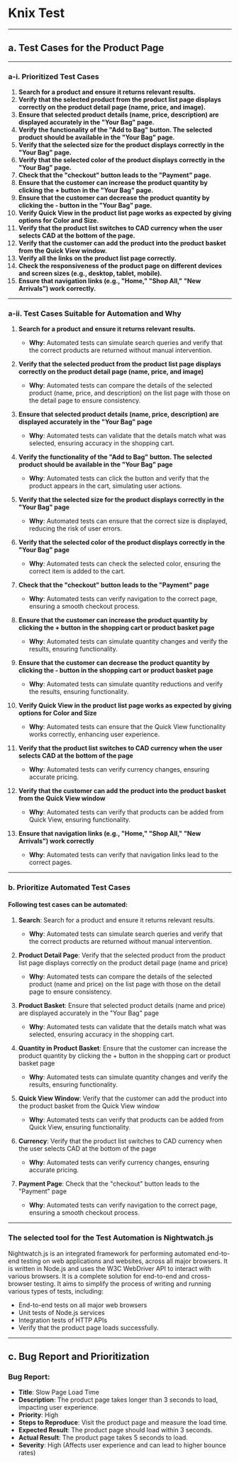 # **Knix Test**

---

## **a. Test Cases for the Product Page**

---

### **a-i. Prioritized Test Cases**

1. **Search for a product and ensure it returns relevant results.**
2. **Verify that the selected product from the product list page displays correctly on the product detail page (name, price, and image).**
3. **Ensure that selected product details (name, price, description) are displayed accurately in the "Your Bag" page.**
4. **Verify the functionality of the "Add to Bag" button. The selected product should be available in the "Your Bag" page.**
5. **Verify that the selected size for the product displays correctly in the "Your Bag" page.**
6. **Verify that the selected color of the product displays correctly in the "Your Bag" page.**
7. **Check that the "checkout" button leads to the "Payment" page.**
8. **Ensure that the customer can increase the product quantity by clicking the + button in the "Your Bag" page.**
9. **Ensure that the customer can decrease the product quantity by clicking the - button in the "Your Bag" page.**
10. **Verify Quick View in the product list page works as expected by giving options for Color and Size.**
11. **Verify that the product list switches to CAD currency when the user selects CAD at the bottom of the page.**
12. **Verify that the customer can add the product into the product basket from the Quick View window.**
13. **Verify all the links on the product list page correctly.**
14. **Check the responsiveness of the product page on different devices and screen sizes (e.g., desktop, tablet, mobile).**
15. **Ensure that navigation links (e.g., "Home," "Shop All," "New Arrivals") work correctly.**

---

### **a-ii. Test Cases Suitable for Automation and Why**

1. **Search for a product and ensure it returns relevant results.**

   - **Why**: Automated tests can simulate search queries and verify that the correct products are returned without manual intervention.

2. **Verify that the selected product from the product list page displays correctly on the product detail page (name, price, and image)**

   - **Why**: Automated tests can compare the details of the selected product (name, price, and description) on the list page with those on the detail page to ensure consistency.

3. **Ensure that selected product details (name, price, description) are displayed accurately in the "Your Bag" page**

   - **Why**: Automated tests can validate that the details match what was selected, ensuring accuracy in the shopping cart.

4. **Verify the functionality of the "Add to Bag" button. The selected product should be available in the "Your Bag" page**

   - **Why**: Automated tests can click the button and verify that the product appears in the cart, simulating user actions.

5. **Verify that the selected size for the product displays correctly in the "Your Bag" page**

   - **Why**: Automated tests can ensure that the correct size is displayed, reducing the risk of user errors.

6. **Verify that the selected color of the product displays correctly in the "Your Bag" page**

   - **Why**: Automated tests can check the selected color, ensuring the correct item is added to the cart.

7. **Check that the "checkout" button leads to the "Payment" page**

   - **Why**: Automated tests can verify navigation to the correct page, ensuring a smooth checkout process.

8. **Ensure that the customer can increase the product quantity by clicking the + button in the shopping cart or product basket page**

   - **Why**: Automated tests can simulate quantity changes and verify the results, ensuring functionality.

9. **Ensure that the customer can decrease the product quantity by clicking the - button in the shopping cart or product basket page**

   - **Why**: Automated tests can simulate quantity reductions and verify the results, ensuring functionality.

10. **Verify Quick View in the product list page works as expected by giving options for Color and Size**

    - **Why**: Automated tests can ensure that the Quick View functionality works correctly, enhancing user experience.

11. **Verify that the product list switches to CAD currency when the user selects CAD at the bottom of the page**

    - **Why**: Automated tests can verify currency changes, ensuring accurate pricing.

12. **Verify that the customer can add the product into the product basket from the Quick View window**

    - **Why**: Automated tests can verify that products can be added from Quick View, ensuring functionality.

13. **Ensure that navigation links (e.g., "Home," "Shop All," "New Arrivals") work correctly**
    - **Why**: Automated tests can verify that navigation links lead to the correct pages.

---

### **b. Prioritize Automated Test Cases**

#### **Following test cases can be automated:**

1. **Search**: Search for a product and ensure it returns relevant results.

   - **Why**: Automated tests can simulate search queries and verify that the correct products are returned without manual intervention.

2. **Product Detail Page**: Verify that the selected product from the product list page displays correctly on the product detail page (name and price)
   - **Why**: Automated tests can compare the details of the selected product (name and price) on the list page with those on the detail page to ensure consistency.
3. **Product Basket**: Ensure that selected product details (name and price) are displayed accurately in the "Your Bag" page
   - **Why**: Automated tests can validate that the details match what was selected, ensuring accuracy in the shopping cart.
4. **Quantity in Product Basket**: Ensure that the customer can increase the product quantity by clicking the + button in the shopping cart or product basket page
   - **Why**: Automated tests can simulate quantity changes and verify the results, ensuring functionality.
5. **Quick View Window**: Verify that the customer can add the product into the product basket from the Quick View window
   - **Why**: Automated tests can verify that products can be added from Quick View, ensuring functionality.
6. **Currency**: Verify that the product list switches to CAD currency when the user selects CAD at the bottom of the page

   - **Why**: Automated tests can verify currency changes, ensuring accurate pricing.

7. **Payment Page**: Check that the "checkout" button leads to the "Payment" page
   - **Why**: Automated tests can verify navigation to the correct page, ensuring a smooth checkout process.

---

### **The selected tool for the Test Automation is Nightwatch.js**

Nightwatch.js is an integrated framework for performing automated end-to-end testing on web applications and websites, across all major browsers. It is written in Node.js and uses the W3C WebDriver API to interact with various browsers. It is a complete solution for end-to-end and cross-browser testing. It aims to simplify the process of writing and running various types of tests, including:

- End-to-end tests on all major web browsers
- Unit tests of Node.js services
- Integration tests of HTTP APIs
- Verify that the product page loads successfully.

---

## **c. Bug Report and Prioritization**

### **Bug Report:**

- **Title**: Slow Page Load Time
- **Description**: The product page takes longer than 3 seconds to load, impacting user experience.
- **Priority**: High
- **Steps to Reproduce**: Visit the product page and measure the load time.
- **Expected Result**: The product page should load within 3 seconds.
- **Actual Result**: The product page takes 5 seconds to load.
- **Severity**: High (Affects user experience and can lead to higher bounce rates)
